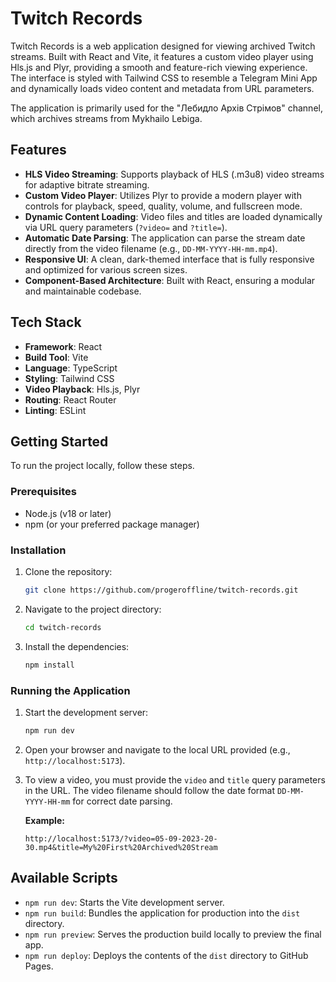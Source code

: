 # Twitch Records

Twitch Records is a web application designed for viewing archived Twitch
streams. Built with React and Vite, it features a custom video player using
Hls.js and Plyr, providing a smooth and feature-rich viewing experience. The
interface is styled with Tailwind CSS to resemble a Telegram Mini App and
dynamically loads video content and metadata from URL parameters.

The application is primarily used for the "Лебидло Aрхів Стрімов" channel, which
archives streams from Mykhailo Lebiga.

## Features

- **HLS Video Streaming**: Supports playback of HLS (.m3u8) video streams for
  adaptive bitrate streaming.
- **Custom Video Player**: Utilizes Plyr to provide a modern player with
  controls for playback, speed, quality, volume, and fullscreen mode.
- **Dynamic Content Loading**: Video files and titles are loaded dynamically via
  URL query parameters (`?video=` and `?title=`).
- **Automatic Date Parsing**: The application can parse the stream date directly
  from the video filename (e.g., `DD-MM-YYYY-HH-mm.mp4`).
- **Responsive UI**: A clean, dark-themed interface that is fully responsive and
  optimized for various screen sizes.
- **Component-Based Architecture**: Built with React, ensuring a modular and
  maintainable codebase.

## Tech Stack

- **Framework**: React
- **Build Tool**: Vite
- **Language**: TypeScript
- **Styling**: Tailwind CSS
- **Video Playback**: Hls.js, Plyr
- **Routing**: React Router
- **Linting**: ESLint

## Getting Started

To run the project locally, follow these steps.

### Prerequisites

- Node.js (v18 or later)
- npm (or your preferred package manager)

### Installation

1.  Clone the repository:

    ```sh
    git clone https://github.com/progeroffline/twitch-records.git
    ```

2.  Navigate to the project directory:

    ```sh
    cd twitch-records
    ```

3.  Install the dependencies:
    ```sh
    npm install
    ```

### Running the Application

1.  Start the development server:

    ```sh
    npm run dev
    ```

2.  Open your browser and navigate to the local URL provided (e.g.,
    `http://localhost:5173`).

3.  To view a video, you must provide the `video` and `title` query parameters
    in the URL. The video filename should follow the date format
    `DD-MM-YYYY-HH-mm` for correct date parsing.

    **Example:**

    ```
    http://localhost:5173/?video=05-09-2023-20-30.mp4&title=My%20First%20Archived%20Stream
    ```

## Available Scripts

- `npm run dev`: Starts the Vite development server.
- `npm run build`: Bundles the application for production into the `dist`
  directory.
- `npm run preview`: Serves the production build locally to preview the final
  app.
- `npm run deploy`: Deploys the contents of the `dist` directory to GitHub
  Pages.
